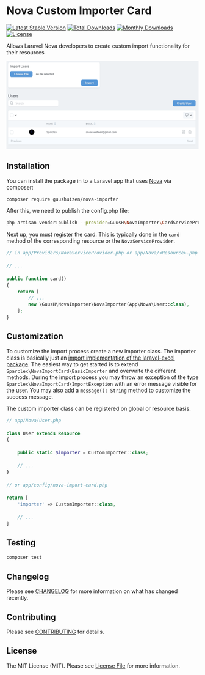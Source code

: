 # Nova Custom Importer Card

[![Latest Stable Version](https://poser.pugx.org/guushuizen/nova-importer/v/stable)](https://packagist.org/packages/guushuizen/nova-importer)
[![Total Downloads](https://poser.pugx.org/guushuizen/nova-importer/downloads)](https://packagist.org/packages/guushuizen/nova-importer)
[![Monthly Downloads](https://poser.pugx.org/guushuizen/nova-importer/d/monthly)](https://packagist.org/packages/guushuizen/nova-importer)
[![License](https://poser.pugx.org/guushuizen/nova-importer/license)](https://packagist.org/packages/guushuizen/nova-importer)

Allows Laravel Nova developers to create custom import functionality for their resources

![Nova Import Card Screenshot](https://raw.githubusercontent.com/sparclex/screenshots/master/nova-import-card-resource-index.png)
## Installation

You can install the package in to a Laravel app that uses [Nova](https://nova.laravel.com) via composer:

```bash
composer require guushuizen/nova-importer
```

After this, we need to publish the config.php file:

```bash
php artisan vendor:publish --provider=GuusH\NovaImporter\CardServiceProvider
```

Next up, you must register the card. This is typically done in the `card` method of the corresponding resource or the 
`NovaServiceProvider`.

```php
// in app/Providers/NovaServiceProvider.php or app/Nova/<Resource>.php

// ...

public function card()
{
    return [
        // ...
        new \GuusH\NovaImporter\NovaImporter(App\Nova\User::class),
    ];
}
```

## Customization 

To customize the import process create a new importer class. The importer class is basically just an [import implementation of the laravel-excel package](https://laravel-excel.maatwebsite.nl/3.1/imports/). The easiest way to get started is to extend `Sparclex\NovaImportCard\BasicImporter` and overwrite the different methods. During the import process you may throw an exception of the type `Sparclex\NovaImportCard\ImportException` with an error message visible for the user. You may also add a `message(): String` method to customize the success message. 


The custom importer class can be registered on global or resource basis.

```php
// app/Nova/User.php

class User extends Resource
{

    public static $importer = CustomImporter::class;
    
    // ...
}

// or app/config/nova-import-card.php

return [
    'importer' => CustomImporter::class,
    
    // ...
]
```

## Testing

``` bash
composer test
```

## Changelog

Please see [CHANGELOG](CHANGELOG.md) for more information on what has changed recently.

## Contributing

Please see [CONTRIBUTING](CONTRIBUTING.md) for details.

## License

The MIT License (MIT). Please see [License File](LICENSE.md) for more information.